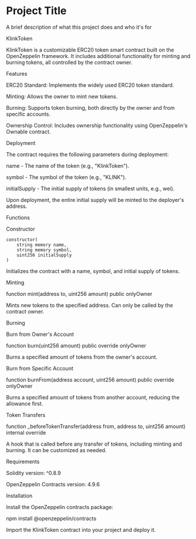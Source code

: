 
# Project Title

A brief description of what this project does and who it's for

KlinkToken

KlinkToken is a customizable ERC20 token smart contract built on the OpenZeppelin framework. It includes additional functionality for minting and burning tokens, all controlled by the contract owner.

Features

ERC20 Standard: Implements the widely used ERC20 token standard.

Minting: Allows the owner to mint new tokens.

Burning: Supports token burning, both directly by the owner and from specific accounts.

Ownership Control: Includes ownership functionality using OpenZeppelin's Ownable contract.

Deployment

The contract requires the following parameters during deployment:

name - The name of the token (e.g., "KlinkToken").

symbol - The symbol of the token (e.g., "KLINK").

initialSupply - The initial supply of tokens (in smallest units, e.g., wei).

Upon deployment, the entire initial supply will be minted to the deployer's address.

Functions

Constructor

``` 
constructor(
    string memory name,
    string memory symbol,
    uint256 initialSupply
)
```

Initializes the contract with a name, symbol, and initial supply of tokens.

Minting

function mint(address to, uint256 amount) public onlyOwner

Mints new tokens to the specified address. Can only be called by the contract owner.

Burning

Burn from Owner's Account

function burn(uint256 amount) public override onlyOwner

Burns a specified amount of tokens from the owner's account.

Burn from Specific Account

function burnFrom(address account, uint256 amount) public override onlyOwner

Burns a specified amount of tokens from another account, reducing the allowance first.

Token Transfers

function _beforeTokenTransfer(address from, address to, uint256 amount) internal override

A hook that is called before any transfer of tokens, including minting and burning. It can be customized as needed.

Requirements

Solidity version: ^0.8.9

OpenZeppelin Contracts version: 4.9.6

Installation

Install the OpenZeppelin contracts package:

npm install @openzeppelin/contracts

Import the KlinkToken contract into your project and deploy it.

